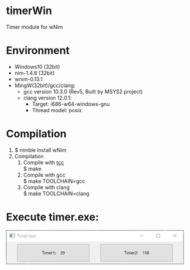 # timerWin
Timer module for wNim
# Environment
- Windows10 (32bit)  
- nim-1.4.8 (32bit)  
- wnim-0.13.1  
- MingW(32bit)/gcc/clang:  
    - gcc version 10.3.0 (Rev5, Built by MSYS2 project)  
    - clang version 12.0.1:  
       - Target: i686-w64-windows-gnu  
       - Thread model: posix  
# Compilation
1. $ nimble install wNim  
1. Compilation
	1. Compile with [tcc](https://bellard.org/tcc/)  
  $ make   
	1. Compile with gcc   
  $ make TOOLCHAIN=gcc  
	1. Compile with clang   
  $ make TOOLCHAIN=clang  

# Execute timer.exe:  
![alt](timerWin.png)
